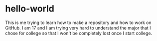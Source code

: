 # hello-world
This is me trying to learn how to make a repository and how to work on GitHub.
I am 17 and I am trying very hard to understand the major that I chose for college so that I won't be completely lost once I start college. 
